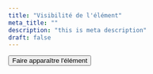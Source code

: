 ```yaml
---
title: "Visibilité de l'élément"
meta_title: ""
description: "this is meta description"
draft: false
---
```


<button id="toggle-cta" class="mx-auto rounded-md bg-indigo-600 px-8 py-4 text-sm font-semibold text-white shadow-sm hover:bg-indigo-500 focus-visible:outline focus-visible:outline-2 focus-visible:outline-offset-2 focus-visible:outline-indigo-600" id="toggle_rectangle">Faire apparaître l'élément</button>

<div id="rectangle" style="margin:auto; display:none; width:80%; height:3000px;background-color:red;"></div>
<script>
    document.querySelector("#toggle-cta").addEventListener("click", function() {
        document.querySelector("#rectangle").style.display == "block" ? document.querySelector("#rectangle").style.display = "none" : document.querySelector("#rectangle").style.display = "block";
        document.querySelector("#rectangle").style.display == "block" ? document.querySelector("#toggle-cta").innerText = "Faire disparaître l'élément" : document.querySelector("#toggle-cta").innerText = "Faire apparaître l'élément";
    });
</script>